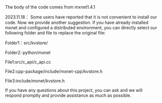 The body of the code comes from mxnet1.4.1

2023.11.18：
Some users have reported that it is not convenient to install our code. Now we provide another suggestion. If you have already installed mxnet and configured a distributed environment, you can directly select our following folder and file to replace the original file:

Folder1：src/kvstore/

Folder2: python/mxnet

File1:src/c_api/c_api.cc

File2:cpp-package/include/mxnet-cpp/kvstore.h

File3:include/mxnet/kvstore.h

If you have any questions about this project, you can ask and we will respond promptly and provide assistance as much as possible.